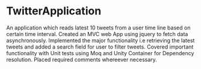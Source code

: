 # TwitterApplication
An application which reads latest 10 tweets from a user time line based on certain time interval.
Created an MVC web App using jquery to fetch data asynchronously.
Implemented the major functionality i.e retrieving the latest tweets and added a search field for user to filter tweets.
Covered important functionality with Unit tests using Moq and Unity Container for Dependency resolution.
Placed required comments whereever necessary.
